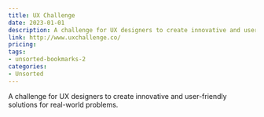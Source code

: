 ```yaml
---
title: UX Challenge
date: 2023-01-01
description: A challenge for UX designers to create innovative and user-friendly solutions for real-world problems.
link: http://www.uxchallenge.co/
pricing: 
tags: 
- unsorted-bookmarks-2 
categories: 
- Unsorted 
---
```


A challenge for UX designers to create innovative and user-friendly solutions for real-world problems.